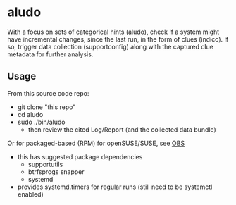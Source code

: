 # aludo

With a focus on sets of categorical hints (aludo), check if a system might have incremental changes, since the last run, in the form of clues (indico). If so, trigger data collection (supportconfig) along with the captured clue metadata for further analysis.

## Usage

From this source code repo:
- git clone "this repo"
- cd aludo
- sudo ./bin/aludo
  - then review the cited Log/Report (and the collected data bundle)

Or for packaged-based (RPM) for openSUSE/SUSE, see [OBS](https://build.opensuse.org/package/show/home:bwgartner:SCA/aludo)
- this has suggested package dependencies
  - supportutils
  - btrfsprogs snapper
  - systemd
- provides systemd.timers for regular runs (still need to be systemctl enabled)

